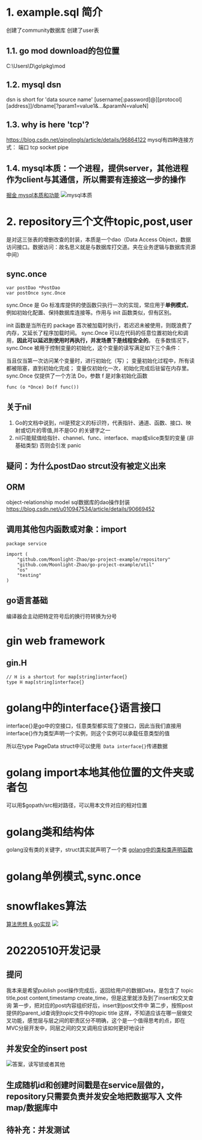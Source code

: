 # 1. example.sql 简介
创建了community数据库
创建了user表

## 1.1. go mod download的包位置
C:\Users\D\go\pkg\mod

## 1.2. mysql dsn
dsn is short for 'data source name'
[username[:password]@][protocol][address]]/dbname[?param1=value1&...&paramN=valueN]

## 1.3. why is here 'tcp'?
https://blog.csdn.net/qinglingls/article/details/96864122
mysql有四种连接方式：
端口
tcp
socket
pipe

## 1.4. mysql本质：一个进程，提供server，其他进程作为client与其通信，所以需要有连接这一步的操作
[掘金 mysql本质和功能](https://juejin.cn/post/6931240254040981511)
![mysql本质](../../Image/Mysql-1.jpg)

# 2. repository三个文件topic,post,user
是对这三张表的增删改查的封装，本质是一个dao（Data Access Object，数据访问接口。数据访问：故名思义就是与数据库打交道。夹在业务逻辑与数据库资源中间）

## sync.once
```
var postDao *PostDao
var postOnce sync.Once
```
sync.Once 是 Go 标准库提供的使函数只执行一次的实现，常应用于**单例模式**，例如初始化配置、保持数据库连接等。作用与 init 函数类似，但有区别。

init 函数是当所在的 package 首次被加载时执行，若迟迟未被使用，则既浪费了内存，又延长了程序加载时间。
sync.Once 可以在代码的任意位置初始化和调用，**因此可以延迟到使用时再执行，并发场景下是线程安全的**。
在多数情况下，sync.Once 被用于控制变量的初始化，这个变量的读写满足如下三个条件：

当且仅当第一次访问某个变量时，进行初始化（写）；
变量初始化过程中，所有读都被阻塞，直到初始化完成；
变量仅初始化一次，初始化完成后驻留在内存里。
sync.Once 仅提供了一个方法 Do，参数 f 是对象初始化函数
```
func (o *Once) Do(f func())
```

## 关于nil
1. Go的文档中说到，nil是预定义的标识符，代表指针、通道、函数、接口、映射或切片的零值,并不是GO 的关键字之一
2. nil只能赋值给指针、channel、func、interface、map或slice类型的变量 (非基础类型) 否则会引发 panic

## 疑问：为什么postDao strcut没有被定义出来

## ORM
object-relationship model
sql数据库的dao操作封装
https://blog.csdn.net/u010947534/article/details/90669452

## 调用其他包内函数或对象：import
```
package service

import (
	"github.com/Moonlight-Zhao/go-project-example/repository"
	"github.com/Moonlight-Zhao/go-project-example/util"
	"os"
	"testing"
)
```
## go语言基础
编译器会主动把特定符号后的换行符转换为分号

# gin web framework
## gin.H
```
// H is a shortcut for map[string]interface{}
type H map[string]interface{}
```

# golang中的interface{}语言接口
interface{}是go中的空接口，任意类型都实现了空接口，因此当我们直接用interface{}作为类型声明一个实例，则这个实例可以承载任意类型的值

所以在type PageData struct中可以使用``` Data interface{}```传递数据 

# golang import本地其他位置的文件夹或者包
可以用$gopath/src相对路径，可以用本文件对应的相对位置

# golang类和结构体
golang没有类的关键字，struct其实就声明了一个类
[golang中的类和类声明函数](https://blog.csdn.net/qq756684177/article/details/81518823)

# golang单例模式,sync.once

# snowflakes算法
[算法思想 & go实现](https://zhuanlan.zhihu.com/p/373485947)
![](../../Image/Snowflake.jpg)

# **20220510开发记录**
## 提问
我本来是希望publish post操作完成后，返回给用户的数据Data，是包含了 topic title,post content,timestamp create_time，但是这里就涉及到了insert和交叉查询
第一步，把对应的post内容组织好后，insert到post文件中
第二步，按照post提供的parent_id查询到topic文件中的topic title
这样，不知道应该在哪一层做交叉功能，感觉层与层之间的职责区分不明确，这个是一个值得思考的点，即在MVC分层开发中，同层之间的交叉调用应该如何更好地设计

## 并发安全的insert post
![答案，读写锁或者其他](../../Image/ConcurrencySafe-1.jpg)

## 生成随机id和创建时间戳是在service层做的，repository只需要负责并发安全地把数据写入 文件map/数据库中

## 待补充：并发测试
